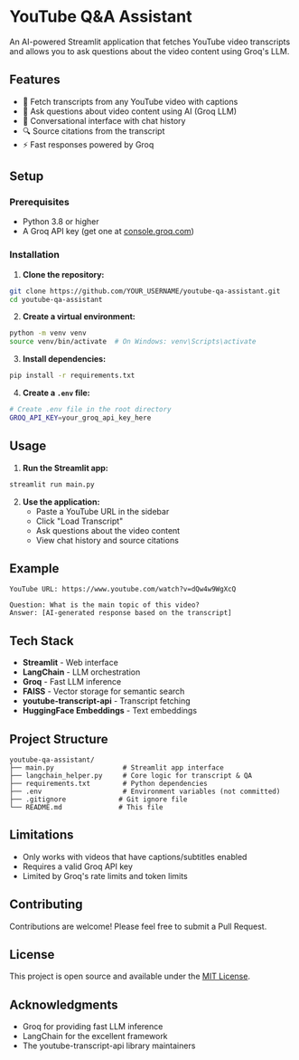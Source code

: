 #  YouTube Q&A Assistant

An AI-powered Streamlit application that fetches YouTube video transcripts and allows you to ask questions about the video content using Groq's LLM.

##  Features

- 📝 Fetch transcripts from any YouTube video with captions
- 🤖 Ask questions about video content using AI (Groq LLM)
- 💬 Conversational interface with chat history
- 🔍 Source citations from the transcript
- ⚡ Fast responses powered by Groq

##  Setup

### Prerequisites

- Python 3.8 or higher
- A Groq API key (get one at [console.groq.com](https://console.groq.com))

### Installation

1. **Clone the repository:**
```bash
git clone https://github.com/YOUR_USERNAME/youtube-qa-assistant.git
cd youtube-qa-assistant
```

2. **Create a virtual environment:**
```bash
python -m venv venv
source venv/bin/activate  # On Windows: venv\Scripts\activate
```

3. **Install dependencies:**
```bash
pip install -r requirements.txt
```

4. **Create a `.env` file:**
```bash
# Create .env file in the root directory
GROQ_API_KEY=your_groq_api_key_here
```

##  Usage

1. **Run the Streamlit app:**
```bash
streamlit run main.py
```

2. **Use the application:**
   - Paste a YouTube URL in the sidebar
   - Click "Load Transcript"
   - Ask questions about the video content
   - View chat history and source citations

##  Example

```
YouTube URL: https://www.youtube.com/watch?v=dQw4w9WgXcQ

Question: What is the main topic of this video?
Answer: [AI-generated response based on the transcript]
```

##  Tech Stack

- **Streamlit** - Web interface
- **LangChain** - LLM orchestration
- **Groq** - Fast LLM inference
- **FAISS** - Vector storage for semantic search
- **youtube-transcript-api** - Transcript fetching
- **HuggingFace Embeddings** - Text embeddings

##  Project Structure

```
youtube-qa-assistant/
├── main.py                 # Streamlit app interface
├── langchain_helper.py     # Core logic for transcript & QA
├── requirements.txt        # Python dependencies
├── .env                    # Environment variables (not committed)
├── .gitignore             # Git ignore file
└── README.md              # This file
```

##  Limitations

- Only works with videos that have captions/subtitles enabled
- Requires a valid Groq API key
- Limited by Groq's rate limits and token limits

##  Contributing

Contributions are welcome! Please feel free to submit a Pull Request.

##  License

This project is open source and available under the [MIT License](LICENSE).

##  Acknowledgments

- Groq for providing fast LLM inference
- LangChain for the excellent framework
- The youtube-transcript-api library maintainers
